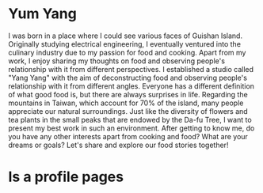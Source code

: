 # Yum Yang
I was born in a place where I could see various faces of Guishan Island. 
Originally studying electrical engineering, I eventually ventured into the culinary industry due to my passion for food and cooking. 
Apart from my work, I enjoy sharing my thoughts on food and observing people's relationship with it from different perspectives. 
I established a studio called "Yang Yang" with the aim of deconstructing food and observing people's relationship with it from different angles. 
Everyone has a different definition of what good food is, but there are always surprises in life. 
Regarding the mountains in Taiwan, which account for 70% of the island, many people appreciate our natural surroundings. 
Just like the diversity of flowers and tea plants in the small peaks that are endowed by the Da-fu Tree, I want to present my best work in such an environment. 
After getting to know me, do you have any other interests apart from cooking and food? What are your dreams or goals? 
Let's share and explore our food stories together!


# Is a profile pages

